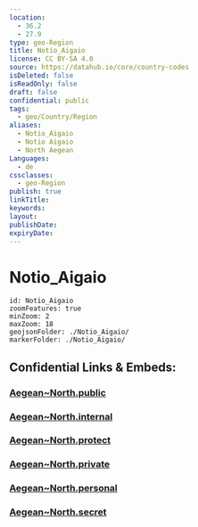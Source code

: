 ```yaml
---
location:
  - 36.2
  - 27.9
type: geo-Region
title: Notio_Aigaio
license: CC BY-SA 4.0
source: https://datahub.io/core/country-codes
isDeleted: false
isReadOnly: false
draft: false
confidential: public
tags:
  - geo/Country/Region
aliases:
  - Notio_Aigaio
  - Notio Aigaio
  - North Aegean
Languages:
  - de
cssclasses:
  - geo-Region
publish: true
linkTitle: 
keywords: 
layout: 
publishDate: 
expiryDate:
---
```


# Notio_Aigaio

```leaflet
id: Notio_Aigaio
zoomFeatures: true 
minZoom: 2 
maxZoom: 18
geojsonFolder: ./Notio_Aigaio/
markerFolder: ./Notio_Aigaio/
```


## Confidential Links & Embeds: 

### [Aegean~North.public](/_public/\Earth\Continent\Europe\Europe~South\Greece\Regions-GreekAegean~North.public.md) 

### [Aegean~North.internal](/_internal/\Earth\Continent\Europe\Europe~South\Greece\Regions-GreekAegean~North.internal.md) 

### [Aegean~North.protect](/_protect/\Earth\Continent\Europe\Europe~South\Greece\Regions-GreekAegean~North.protect.md) 

### [Aegean~North.private](/_private/\Earth\Continent\Europe\Europe~South\Greece\Regions-GreekAegean~North.private.md) 

### [Aegean~North.personal](/_personal/\Earth\Continent\Europe\Europe~South\Greece\Regions-GreekAegean~North.personal.md) 

### [Aegean~North.secret](/_secret/\Earth\Continent\Europe\Europe~South\Greece\Regions-GreekAegean~North.secret.md)

